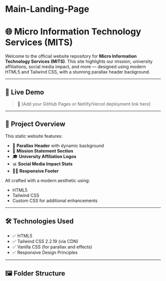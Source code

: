 # Main-Landing-Page
# 🌐 Micro Information Technology Services (MITS)

Welcome to the official website repository for **Micro Information Technology Services (MITS)**. This site highlights our mission, university affiliations, social media impact, and more — designed using modern HTML5 and Tailwind CSS, with a stunning parallax header background.

---

## 🚀 Live Demo

> 🔗 [Add your GitHub Pages or Netlify/Vercel deployment link here]

---

## 📌 Project Overview

This static website features:
- 🌠 **Parallax Header** with dynamic background
- 🎯 **Mission Statement Section**
- 🎓 **University Affiliation Logos**
- 📊 **Social Media Impact Stats**
- 🦶🏼 **Responsive Footer**

All crafted with a modern aesthetic using:
- HTML5
- Tailwind CSS
- Custom CSS for additional enhancements

---

## 🛠️ Technologies Used

- ✅ HTML5
- ✅ Tailwind CSS 2.2.19 (via CDN)
- ✅ Vanilla CSS (for parallax and effects)
- ✅ Responsive Design Principles

---

## 🖼️ Folder Structure

